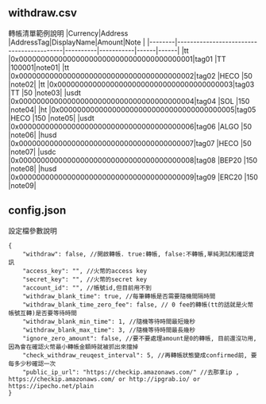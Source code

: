 
## withdraw.csv

轉帳清單範例說明
|Currency|Address                                   |AddressTag|DisplayName|Amount|Note  |
|--------|------------------------------------------|----------|-----------|------|------|
|tt      |0x0000000000000000000000000000000000000001|tag01     |TT         |100001|note01|
|tt      |0x0000000000000000000000000000000000000002|tag02     |HECO       |50    |note02|
|tt      |0x0000000000000000000000000000000000000003|tag03     |TT         |50    |note03|
|usdt    |0x0000000000000000000000000000000000000004|tag04     |SOL        |150   |note04|
|ht      |0x0000000000000000000000000000000000000005|tag05     |HECO       |150   |note05|
|usdt    |0x0000000000000000000000000000000000000006|tag06     |ALGO       |50    |note06|
|husd    |0x0000000000000000000000000000000000000007|tag07     |HECO       |50    |note07|
|usdc    |0x0000000000000000000000000000000000000008|tag08     |BEP20      |150   |note08|
|husd    |0x0000000000000000000000000000000000000009|tag09     |ERC20      |150   |note09|

## config.json

設定檔參數說明

```
{
    "withdraw": false, //開啟轉帳. true:轉帳, false:不轉帳,單純測試和確認資訊
    "access_key": "", //火幣的access key
    "secret_key": "", //火幣的secret key
    "account_id": "", //帳號id,但目前用不到
    "withdraw_blank_time": true, //每筆轉帳是否需要隨機間隔時間
    "withdraw_blank_time_zero_fee": false, // 0 fee的轉帳(tt的話就是火幣帳號互轉)是否要等待時間
    "withdraw_blank_min_time": 1, //隨機等待時間最短幾秒
    "withdraw_blank_max_time": 3, //隨機等待時間最長幾秒
    "ignore_zero_amount": false, //要不要處理amount是0的轉帳, 目前還沒功用, 因為會在確認火幣最小轉帳金額時就被抓出來擋掉
    "check_withdraw_reuqest_interval": 5, //再轉帳狀態變成confirmed前, 要每多少秒確認一次
    "public_ip_url": "https://checkip.amazonaws.com/" //去那拿ip , https://checkip.amazonaws.com/ or http://ipgrab.io/ or https://ipecho.net/plain
}
```
